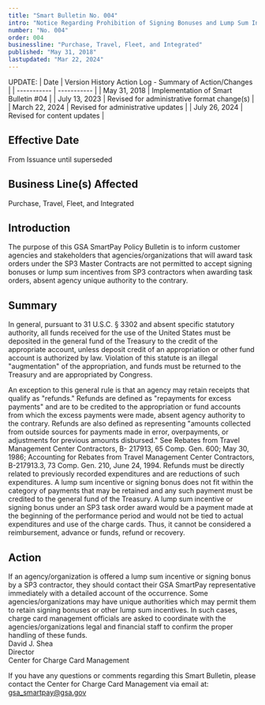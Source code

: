 ```yaml
---
title: "Smart Bulletin No. 004"
intro: "Notice Regarding Prohibition of Signing Bonuses and Lump Sum Incentives for Task Orders Awarded Under GSA SmartPay® 3"
number: "No. 004"
order: 004
businessline: "Purchase, Travel, Fleet, and Integrated"
published: "May 31, 2018"
lastupdated: "Mar 22, 2024"
---
```


UPDATE:
| Date | Version History Action Log - Summary of Action/Changes |
| ----------- | ----------- |
| May 31, 2018 | Implementation of Smart Bulletin #04 |
| July 13, 2023 | Revised for administrative format change(s) |
| March 22, 2024 | Revised for administrative updates |
| July 26, 2024 | Revised for content updates |

## Effective Date

From Issuance until superseded


## Business Line(s) Affected

Purchase, Travel, Fleet, and Integrated


## Introduction

The purpose of this GSA SmartPay Policy Bulletin is to inform customer agencies and stakeholders that agencies/organizations that will award task orders under the SP3 Master Contracts are not permitted to accept signing bonuses or lump sum incentives from SP3 contractors when awarding task orders, absent agency unique authority to the contrary. 


## Summary

In general, pursuant to 31 U.S.C. § 3302 and absent specific statutory authority, all funds received for the use of the United States must be deposited in the general fund of the Treasury to the credit of the appropriate account, unless deposit credit of an appropriation or other fund account is authorized by law. Violation of this statute is an illegal "augmentation" of the appropriation, and funds must be returned to the Treasury and are appropriated by Congress. 

An exception to this general rule is that an agency may retain receipts that qualify as "refunds." Refunds are defined as "repayments for excess payments" and are to be credited to the appropriation or fund accounts from which the excess payments were made, absent agency authority to the contrary. Refunds are also defined as representing "amounts collected from outside sources for payments made in error, overpayments, or adjustments for previous amounts disbursed." See Rebates from Travel Management Center Contractors, B- 217913, 65 Comp. Gen. 600; May 30, 1986; Accounting for Rebates from Travel Management Center Contractors, B-217913.3, 73 Comp. Gen. 210, June 24, 1994. Refunds must be directly related to previously recorded expenditures and are reductions of such expenditures. A lump sum incentive or signing bonus does not fit within the category of payments that may be retained and any such payment must be credited to the general fund of the Treasury. A lump sum incentive or signing bonus under an SP3 task order award would be a payment made at the beginning of the performance period and would not be tied to actual expenditures and use of the charge cards. Thus, it cannot be considered a reimbursement, advance or funds, refund or recovery. 


## Action

If an agency/organization is offered a lump sum incentive or signing bonus by a SP3 contractor, they should contact their GSA SmartPay representative immediately with a detailed account of the occurrence. Some agencies/organizations may have unique authorities which may permit them to retain signing bonuses or other lump sum incentives. In such cases, charge card management officials are asked to coordinate with the agencies/organizations legal and financial staff to confirm the proper handling of these funds.<br />
David J. Shea<br />
Director<br />
Center for Charge Card Management<br />

If you have any questions or comments regarding this Smart Bulletin, please contact the Center for Charge Card Management via email at: gsa_smartpay@gsa.gov

